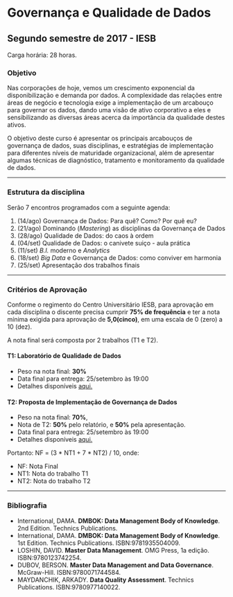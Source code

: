 # Governança e Qualidade de Dados
## Segundo semestre de 2017 - IESB

Carga horária: 28 horas.

### Objetivo
Nas corporações de hoje, vemos um crescimento exponencial da disponibilização e demanda por dados. A complexidade das relações entre áreas de negócio e tecnologia exige a implementação de um arcabouço para governar os dados, dando uma visão de ativo corporativo a eles e sensibilizando as diversas áreas acerca da importância da qualidade destes ativos.

O objetivo deste curso é apresentar os principais arcabouços de governança de dados, suas disciplinas, e estratégias de implementação para diferentes níveis de maturidade organizacional, além de apresentar algumas técnicas de diagnóstico, tratamento e monitoramento da qualidade de dados.

___


### Estrutura da disciplina
Serão 7 encontros programados com a seguinte agenda:
1. (14/ago) Governança de Dados: Para quê? Como? Por quê eu?
2. (21/ago) Dominando (*Mastering*) as disciplinas da Governança de Dados
3. (28/ago) Qualidade de Dados: do caos à ordem
4. (04/set) Qualidade de Dados: o canivete suiço - aula prática
5. (11/set) *B.I.* moderno e *Analytics*
6. (18/set) *Big Data* e Governança de Dados: como conviver em harmonia
7. (25/set) Apresentação dos trabalhos finais

___

### Critérios de Aprovação
Conforme o regimento do Centro Universitário IESB, para aprovação em cada disciplina o discente precisa cumprir **75% de frequência** e ter a nota mínima exigida para aprovação de **5,0(cinco)**, em uma escala de 0 (zero) a 10 (dez).

A nota final será composta por 2 trabalhos (T1 e T2).

#### T1: Laboratório de Qualidade de Dados
* Peso na nota final: **30%**
* Data final para entrega: 25/setembro às 19:00
* Detalhes disponíveis [aqui.](docs/trabalho-t1-dataquality.md)

#### T2: Proposta de Implementação de Governança de Dados
* Peso na nota final: **70%**, 
* Nota de T2: **50%** pelo relatório, e **50%** pela apresentação.
* Data final para entrega: 25/setembro às 19:00
* Detalhes disponíveis [aqui.](docs/trabalho-t2-proposta-govdados.md)

Portanto: NF = (3 * NT1 + 7 * NT2) / 10, onde:
* NF: Nota Final
* NT1: Nota do trabalho T1
* NT2: Nota do trabalho T2

___

### Bibliografia
* International, DAMA. **DMBOK: Data Management Body of Knowledge**. 2nd Edition. Technics Publications.
* International, DAMA. **DMBOK: Data Management Body of Knowledge**. 1st Edition. Technics Publications. ISBN:9781935504009.
* LOSHIN, DAVID. **Master Data Management**. OMG Press, 1a edição. ISBN:9780123742254.
* DUBOV, BERSON. **Master Data Management and Data Governance**. McGraw-Hill. ISBN:9780071744584.
* MAYDANCHIK, ARKADY. **Data Quality Assessment**. Technics Publications. ISBN:9780977140022.

